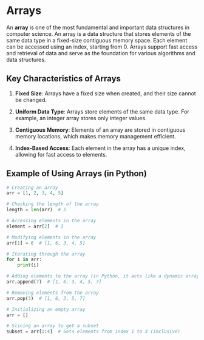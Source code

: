 # Arrays

An **array** is one of the most fundamental and important data structures in computer science. An array is a data structure that stores elements of the same data type in a fixed-size contiguous memory space. Each element can be accessed using an index, starting from 0. Arrays support fast access and retrieval of data and serve as the foundation for various algorithms and data structures.

## Key Characteristics of Arrays

1. **Fixed Size**: Arrays have a fixed size when created, and their size cannot be changed.

2. **Uniform Data Type**: Arrays store elements of the same data type. For example, an integer array stores only integer values.

3. **Contiguous Memory**: Elements of an array are stored in contiguous memory locations, which makes memory management efficient.

4. **Index-Based Access**: Each element in the array has a unique index, allowing for fast access to elements.

## Example of Using Arrays (in Python)

```python
# Creating an array
arr = [1, 2, 3, 4, 5]

# Checking the length of the array
length = len(arr)  # 5

# Accessing elements in the array
element = arr[2]  # 3

# Modifying elements in the array
arr[1] = 6  # [1, 6, 3, 4, 5]

# Iterating through the array
for i in arr:
    print(i)

# Adding elements to the array (in Python, it acts like a dynamic array)
arr.append(7)  # [1, 6, 3, 4, 5, 7]

# Removing elements from the array
arr.pop(3)  # [1, 6, 3, 5, 7]

# Initializing an empty array
arr = []

# Slicing an array to get a subset
subset = arr[1:4]  # Gets elements from index 1 to 3 (inclusive)

